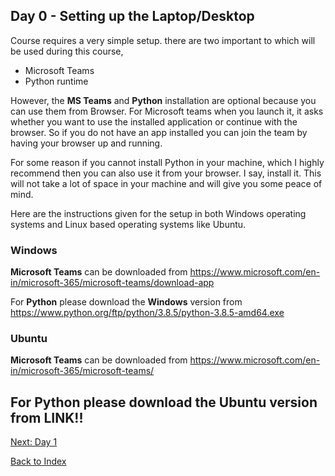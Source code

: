 ## Day 0 - Setting up the Laptop/Desktop

Course requires a very simple setup.  there are two important to which will be used during this course,
- Microsoft Teams 
- Python runtime

However, the **MS Teams** and **Python** installation are optional because you can use them from Browser. For Microsoft teams when you launch it, it asks whether you want to use the installed application or continue with the browser. So if you do not have an app installed you can join the team by having your browser up and running.  

For some reason if you cannot install Python in your machine, which I highly recommend then you can also use it from your browser. I say, install it. This will not take a lot of space in your machine and will give you some peace of mind.  

Here are the instructions given for the setup in both Windows operating systems and Linux based operating systems like Ubuntu.

### Windows 
**Microsoft Teams** can be downloaded from https://www.microsoft.com/en-in/microsoft-365/microsoft-teams/download-app

For **Python** please download the **Windows** version from https://www.python.org/ftp/python/3.8.5/python-3.8.5-amd64.exe

### Ubuntu
**Microsoft Teams** can be downloaded from https://www.microsoft.com/en-in/microsoft-365/microsoft-teams/

For **Python** please download the **Ubuntu** version from 
LINK!!
---
[Next: Day 1](01-day1.md) 

[Back to Index](index.md)   